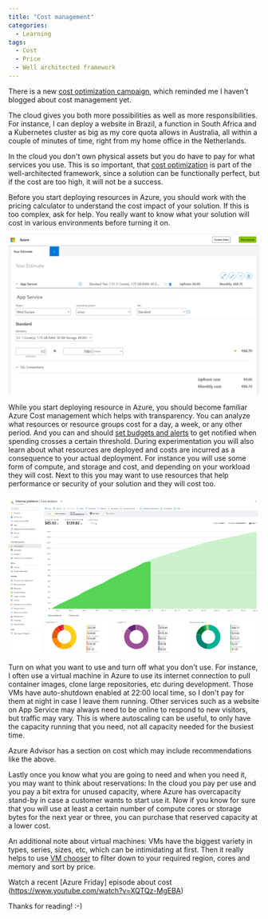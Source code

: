 ```yaml
---
title: "Cost management"
categories:
  - Learning
tags:
  - Cost
  - Price
  - Well architected framework
---
```


There is a new [cost optimization campaign](https://azure.microsoft.com/solutions/do-more-with-less/?wt.mc_id=pdebruin_content_blog_cnl_csasci), which reminded me I haven't blogged about cost management yet.

The cloud gives you both more possibilities as well as more responsibilities. For instance, I can deploy a website in Brazil, a function in South Africa and a Kubernetes cluster as big as my core quota allows in Australia, all within a couple of minutes of time, right from my home office in the Netherlands.

In the cloud you don't own physical assets but you do have to pay for what services you use. This is so important, that [cost optimization](https://learn.microsoft.com/azure/architecture/framework/cost/overview?wt.mc_id=pdebruin_content_blog_cnl_csasci) is part of the well-architected framework, since a solution can be functionally perfect, but if the cost are too high, it will not be a success.

Before you start deploying resources in Azure, you should work with the pricing calculator to understand the cost impact of your solution. If this is too complex, ask for help. You really want to know what your solution will cost in various environments before turning it on.

![img](../assets/images/2022-12-16-cost-management2.png)

While you start deploying resource in Azure, you should become familiar Azure Cost management which helps with transparency. You can analyze what resources or resource groups cost for a day, a week, or any other period. And you can and should [set budgets and alerts](https://www.troyhunt.com/how-i-got-pwned-by-my-cloud-costs/) to get notified when spending crosses a certain threshold. During experimentation you will also learn about what resources are deployed and costs are incurred as a consequence to your actual deployment. For instance you will use some form of compute, and storage and cost, and depending on your workload they will cost. Next to this you may want to use resources that help performance or security of your solution and they will cost too.

![img](../assets/images/2022-12-16-cost-management1.png)

Turn on what you want to use and turn off what you don't use. For instance, I often use a virtual machine in Azure to use its internet connection to pull container images, clone large repositories, etc during development. Those VMs have auto-shutdown enabled at 22:00 local time, so I don't pay for them at night in case I leave them running. Other services such as a website on App Service may always need to be online to respond to new visitors, but traffic may vary. This is where autoscaling can be useful, to only have the capacity running that you need, not all capacity needed for the busiest time.

Azure Advisor has a section on cost which may include recommendations like the above.

Lastly once you know what you are going to need and when you need it, you may want to think about reservations: In the cloud you pay per use and you pay a bit extra for unused capacity, where Azure has overcapacity stand-by in case a customer wants to start use it. Now if you know for sure that you will use at least a certain number of compute cores or storage bytes for the next year or three, you can purchase that reserved capacity at a lower cost.

An additional note about virtual machines: VMs have the biggest variety in types, series, sizes, etc, which can be intimidating at first. Then it really helps to use [VM chooser](https://azureprice.net/) to filter down to your required region, cores and memory and sort by price.

Watch a recent [Azure Friday] episode about cost (https://www.youtube.com/watch?v=XQTQz-MgEBA)

Thanks for reading! :-)
